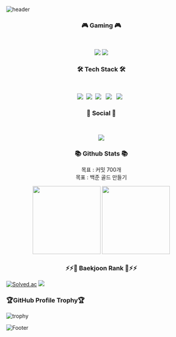 <!--
**Yeons0110/Yeons0110** is a ✨ _special_ ✨ repository because its `README.md` (this file) appears on your GitHub profile.

Here are some ideas to get you started:

- 🔭 I’m currently working on ...
- 🌱 I’m currently learning ...
- 👯 I’m looking to collaborate on ...
- 🤔 I’m looking for help with ...
- 💬 Ask me about ...
- 📫 How to reach me: ...
- 😄 Pronouns: ...
- ⚡ Fun fact: ...
-->
![header](https://capsule-render.vercel.app/api?type=waving&color=gradient&height=177&section=header&text=Seong%20Yeon&fontSize=30)

<h3 align="center"><b>🎮 Gaming 🎮</b></h3>
</br>
<p align="center">
<img src="https://img.shields.io/badge/unity-%23000000.svg?style=for-the-badge&logo=unity&logoColor=white"/>
<img src="https://img.shields.io/badge/unrealengine-%23313131.svg?style=for-the-badge&logo=unrealengine&logoColor=white"/>
</p>

<h3 align="center"><b> 🛠 Tech Stack 🛠 </b></h3>
</br>
<p align="center">
<img src="https://img.shields.io/badge/Node.js-339933?style=flat-square&logo=Node.js&logoColor=white"/></a>&nbsp
<img src="https://img.shields.io/badge/c++-00599C?style=flat-square&logo=c%2B%2B&logoColor=white"/></a>&nbsp
<img src="https://img.shields.io/badge/JavaScript-F7DF1E?style=flat-square&logo=JavaScript&logoColor=white"/></a> &nbsp
<img src="https://img.shields.io/badge/HTML5-E34F26?style=flat-square&logo=HTML5&logoColor=white"/></a> &nbsp
<img src="https://img.shields.io/badge/CSS3-1572B6?style=flat-square&logo=CSS3&logoColor=white"/></a> &nbsp
 </p>
 
 <h3 align="center"><b>💌 Social 💌 </b></h3>
</br>
<p align="center">
<a href="mailto:syg01103@naver.com><img src="https://img.shields.io/badge/Gmail-D14836?style=for-the-badge&logo=gmail&logoColor=white&link=mailto:syg01103@naver.com"/></a>
<a href="https://velog.io/@yeons0110"><img src="http://img.shields.io/badge/-Velog-20c997?style=for-the-badge&link=https://velog.io/@yeons0110"/></a>
</p>

<h3 align="center"><b> 📚 Github Stats 📚 </b></h3>
<p align="center">
목표 : 커밋 700개 <br>
목표 : 백준 골드 만들기
</p>
<p align="center">
  <img height="180em" src="https://github-readme-stats.vercel.app/api?username=Yeons0110&show_icons=true&include_all_commits=true&bg_color=30,e96443,904e95&title_color=fff&text_color=fff">
  <img height="180em" src="https://github-readme-stats.vercel.app/api/top-langs/?username=Yeons0110&layout=compact&bg_color=30,e96443,904e95&title_color=fff&text_color=fff">
</p>


<h3 align="center"> ⚡⚡🧸 Baekjoon Rank 🧸⚡⚡</h3>
<p align="center">

[![Solved.ac](http://mazassumnida.wtf/api/v2/generate_badge?boj=syg01103)](https://solved.ac/syg01103)
<img src="http://mazandi.herokuapp.com/api?handle=syg01103&theme=warm"/>
</p>

<h3>🏆GitHub Profile Trophy🏆</h3>

![trophy](https://github-profile-trophy.vercel.app/?username=Yeons0110&aline:center&theme=gruvbox_light&column=7)



![Footer](https://capsule-render.vercel.app/api?type=waving&color=gradient&height=123&section=footer)

